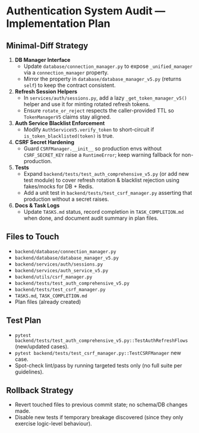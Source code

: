 # Authentication System Audit — Implementation Plan

## Minimal-Diff Strategy
1. **DB Manager Interface**
   - Update `database/connection_manager.py` to expose `_unified_manager` via a `connection_manager` property.
   - Mirror the property in `database/database_manager_v5.py` (returns `self`) to keep the contract consistent.
2. **Refresh Session Helpers**
   - In `services/auth/sessions.py`, add a lazy `_get_token_manager_v5()` helper and use it for minting rotated refresh tokens.
   - Ensure `rotate_or_reject` respects the caller-provided TTL so `TokenManagerV5` claims stay aligned.
3. **Auth Service Blacklist Enforcement**
   - Modify `AuthServiceV5.verify_token` to short-circuit if `is_token_blacklisted(token)` is true.
4. **CSRF Secret Hardening**
   - Guard `CSRFManager.__init__` so production envs without `CSRF_SECRET_KEY` raise a `RuntimeError`; keep warning fallback for non-production.
5. **Tests**
   - Expand `backend/tests/test_auth_comprehensive_v5.py` (or add new test module) to cover refresh rotation & blacklist rejection using fakes/mocks for DB + Redis.
   - Add a unit test in `backend/tests/test_csrf_manager.py` asserting that production without a secret raises.
6. **Docs & Task Logs**
   - Update `TASKS.md` status, record completion in `TASK_COMPLETION.md` when done, and document audit summary in plan files.

## Files to Touch
- `backend/database/connection_manager.py`
- `backend/database/database_manager_v5.py`
- `backend/services/auth/sessions.py`
- `backend/services/auth_service_v5.py`
- `backend/utils/csrf_manager.py`
- `backend/tests/test_auth_comprehensive_v5.py`
- `backend/tests/test_csrf_manager.py`
- `TASKS.md`, `TASK_COMPLETION.md`
- Plan files (already created)

## Test Plan
- `pytest backend/tests/test_auth_comprehensive_v5.py::TestAuthRefreshFlows` (new/updated cases).
- `pytest backend/tests/test_csrf_manager.py::TestCSRFManager` new case.
- Spot-check lint/pass by running targeted tests only (no full suite per guidelines).

## Rollback Strategy
- Revert touched files to previous commit state; no schema/DB changes made.
- Disable new tests if temporary breakage discovered (since they only exercise logic-level behaviour).
